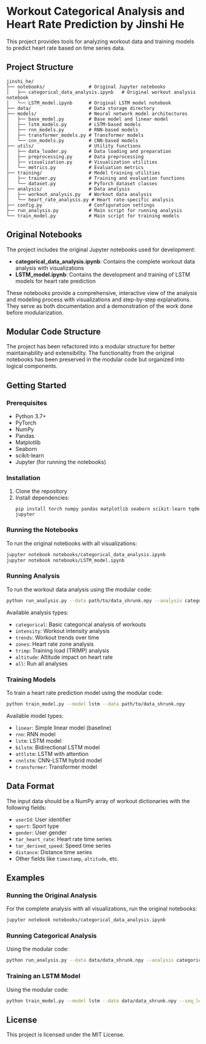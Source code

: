 # Workout Categorical Analysis and Heart Rate Prediction by Jinshi He

This project provides tools for analyzing workout data and training models to predict heart rate based on time series data.

## Project Structure

```
jinshi_he/
├── notebooks/                # Original Jupyter notebooks
│   ├── categorical_data_analysis.ipynb   # Original workout analysis notebook
│   └── LSTM_model.ipynb      # Original LSTM model notebook
├── data/                     # Data storage directory
├── models/                   # Neural network model architectures
│   ├── base_model.py         # Base model and linear model
│   ├── lstm_models.py        # LSTM-based models
│   ├── rnn_models.py         # RNN-based models
│   ├── transformer_models.py # Transformer models
│   └── cnn_models.py         # CNN-based models
├── utils/                    # Utility functions
│   ├── data_loader.py        # Data loading and preparation
│   ├── preprocessing.py      # Data preprocessing
│   ├── visualization.py      # Visualization utilities
│   └── metrics.py            # Evaluation metrics
├── training/                 # Model training utilities
│   ├── trainer.py            # Training and evaluation functions
│   └── dataset.py            # PyTorch dataset classes
├── analysis/                 # Data analysis
│   ├── workout_analysis.py   # Workout data analysis
│   └── heart_rate_analysis.py # Heart rate-specific analysis
├── config.py                 # Configuration settings
├── run_analysis.py           # Main script for running analysis
└── train_model.py            # Main script for training models
```

## Original Notebooks

The project includes the original Jupyter notebooks used for development:

- **categorical_data_analysis.ipynb**: Contains the complete workout data analysis with visualizations
- **LSTM_model.ipynb**: Contains the development and training of LSTM models for heart rate prediction

These notebooks provide a comprehensive, interactive view of the analysis and modeling process with visualizations and step-by-step explanations. They serve as both documentation and a demonstration of the work done before modularization.

## Modular Code Structure

The project has been refactored into a modular structure for better maintainability and extensibility. The functionality from the original notebooks has been preserved in the modular code but organized into logical components.

## Getting Started

### Prerequisites

- Python 3.7+
- PyTorch
- NumPy
- Pandas
- Matplotlib
- Seaborn
- scikit-learn
- Jupyter (for running the notebooks)

### Installation

1. Clone the repository
2. Install dependencies:
   ```
   pip install torch numpy pandas matplotlib seaborn scikit-learn tqdm jupyter
   ```

### Running the Notebooks

To run the original notebooks with all visualizations:

```bash
jupyter notebook notebooks/categorical_data_analysis.ipynb
jupyter notebook notebooks/LSTM_model.ipynb
```

### Running Analysis

To run the workout data analysis using the modular code:

```bash
python run_analysis.py --data path/to/data_shrunk.npy --analysis categorical intensity zones
```

Available analysis types:
- `categorical`: Basic categorical analysis of workouts
- `intensity`: Workout intensity analysis
- `trends`: Workout trends over time
- `zones`: Heart rate zone analysis
- `trimp`: Training load (TRIMP) analysis
- `altitude`: Altitude impact on heart rate
- `all`: Run all analyses

### Training Models

To train a heart rate prediction model using the modular code:

```bash
python train_model.py --model lstm --data path/to/data_shrunk.npy
```

Available model types:
- `linear`: Simple linear model (baseline)
- `rnn`: RNN model
- `lstm`: LSTM model
- `bilstm`: Bidirectional LSTM model
- `attlstm`: LSTM with attention
- `cnnlstm`: CNN-LSTM hybrid model
- `transformer`: Transformer model

## Data Format

The input data should be a NumPy array of workout dictionaries with the following fields:
- `userId`: User identifier
- `sport`: Sport type
- `gender`: User gender
- `tar_heart_rate`: Heart rate time series
- `tar_derived_speed`: Speed time series
- `distance`: Distance time series
- Other fields like `timestamp`, `altitude`, etc.

## Examples

### Running the Original Analysis

For the complete analysis with all visualizations, run the original notebooks:

```bash
jupyter notebook notebooks/categorical_data_analysis.ipynb
```

### Running Categorical Analysis

Using the modular code:

```bash
python run_analysis.py --data data/data_shrunk.npy --analysis categorical --save_df
```

### Training an LSTM Model

Using the modular code:

```bash
python train_model.py --model lstm --data data/data_shrunk.npy --seq_length 20 --pred_horizon 3 --hidden_size 64 --epochs 100 --batch_size 128
```

## License

This project is licensed under the MIT License.
